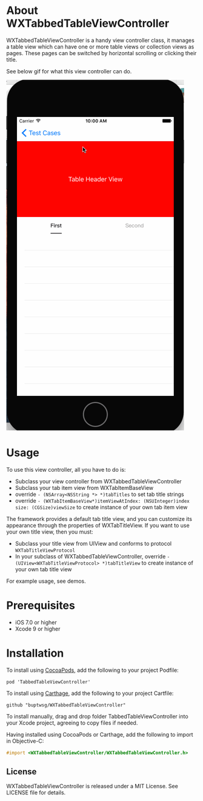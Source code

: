 # About WXTabbedTableViewController
WXTabbedTableViewController is a handy view controller class, it manages a table view which can have one or more table views or collection views as pages. 
These pages can be switched by horizontal scrolling or clicking their title.

See below gif for what this view controller can do.

![](https://github.com/buptwsg/WXTabbedTableViewController/blob/master/Demo.gif)

# Usage
To use this view controller, all you have to do is:
* Subclass your view controller from WXTabbedTableViewController
* Subclass your tab item view from WXTabItemBaseView
* override `- (NSArray<NSString *> *)tabTitles` to set tab title strings
* override `- (WXTabItemBaseView*)itemViewAtIndex: (NSUInteger)index size: (CGSize)viewSize` to create instance of your own tab item view

The framework provides a default tab title view, and you can customize its appearance through the properties of WXTabTitleView. If you want to
use your own title view, then you must:
* Subclass your title view from UIView and conforms to protocol `WXTabTitleViewProtocol`
* In your subclass of WXTabbedTableViewController, override `- (UIView<WXTabTitleViewProtocol> *)tabTitleView` to create instance of your own tab title view

For example usage, see demos.

# Prerequisites
* iOS 7.0 or higher
* Xcode 9 or higher

# Installation
To install using [CocoaPods](https://github.com/cocoapods/cocoapods), add the following to your project Podfile:
```
pod 'TabbedTableViewController'
```

To install using [Carthage](https://github.com/carthage/carthage), add the following to your project Cartfile:
```
github "buptwsg/WXTabbedTableViewController"
```

To install manually, drag and drop folder TabbedTableViewController into your Xcode project, agreeing to copy files if needed. 

Having installed using CocoaPods or Carthage, add the following to import in Objective-C:
```objective-c
#import <WXTabbedTableViewController/WXTabbedTableViewController.h>
```

## License
WXTabbedTableViewController is released under a MIT License. See LICENSE file for details.
